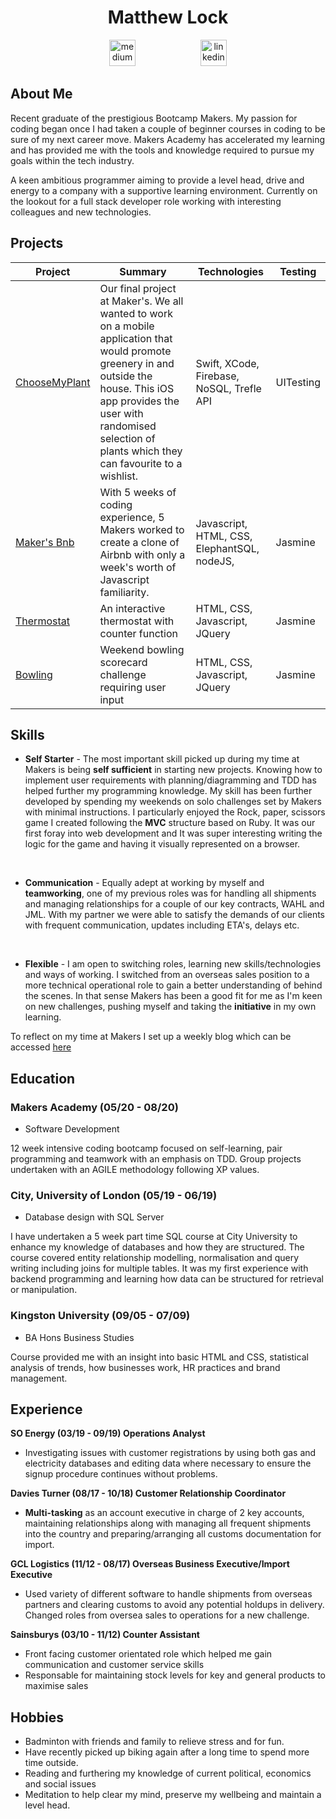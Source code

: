 <!DOCTYPE html>

<h1 align = "center">Matthew Lock</h1>
<p align="center">
<a href="https://medium.com/@mlock3371">
<img src="http://www.webmasto.com/wp-content/uploads/2017/08/Medium-App-Icon-2017.png" alt="medium" hspace="50" height="42" width="42"></a>

<a href="https://www.linkedin.com/in/matthew-lock-6a97481b6/">
<img src="https://www.iconfinder.com/data/icons/free-social-icons/67/linkedin_circle_color-512.png" alt="linkedin" hspace="50" height="42" width="42"></a></p>

## About Me
Recent graduate of the prestigious Bootcamp Makers. My passion for coding began once I had taken a couple of beginner courses in coding to be sure of my next career move. Makers Academy has accelerated my learning and has provided me with the tools and knowledge required to pursue my goals within the tech industry. 

A keen ambitious programmer aiming to provide a level head, drive and energy to a company with a supportive learning environment. Currently on the lookout for a full stack developer role working with interesting colleagues and new technologies.   

## Projects

Project	| Summary |	Technologies |	Testing
-------- | --------  | -------- | --------
[ChooseMyPlant](https://github.com/katieljones/FinalProject_CMP) |	Our final project at Maker's. We all wanted to work on a mobile application that would promote greenery in and outside the house. This iOS app provides the user with randomised selection of plants which they can favourite to a wishlist. | 	Swift, XCode, Firebase, NoSQL, Trefle API |	UITesting
[Maker's Bnb](https://github.com/samlandman/Makersbnb) |	With 5 weeks of coding experience, 5 Makers worked to create a clone of Airbnb with only a week's worth of Javascript familiarity.	| Javascript, HTML, CSS, ElephantSQL, nodeJS, | Jasmine
[Thermostat](https://github.com/mattybwoy/Thermostat)	| An interactive thermostat with counter function|	HTML, CSS, Javascript, JQuery | Jasmine
[Bowling](https://github.com/mattybwoy/bowling-challenge)	| Weekend bowling scorecard challenge requiring user input | HTML, CSS,	Javascript, JQuery | Jasmine

## Skills 

- **Self Starter** - The most important skill picked up during my time at Makers is being **self sufficient** in starting new projects. Knowing how to implement user requirements with planning/diagramming and TDD has helped further my programming knowledge. My skill has been further developed by spending my weekends on solo challenges set by Makers with minimal instructions. I particularly enjoyed the Rock, paper, scissors game I created following the **MVC** structure based on Ruby. It was our first foray into web development and It was super interesting writing the logic for the game and having it visually represented on a browser.
<br>

- **Communication** - Equally adept at working by myself and **teamworking**, one of my previous roles was for handling all shipments and managing relationships for a couple of our key contracts, WAHL and JML. With my partner we were able to satisfy the demands of our clients with frequent communication, updates including ETA's, delays etc.
<br>

- **Flexible** - I am open to switching roles, learning new skills/technologies and ways of working. I switched from an overseas sales position to a more technical operational role to gain a better understanding of behind the scenes. In that sense Makers has been a good fit for me as I'm keen on new challenges, pushing myself and taking the **initiative** in my own learning. 

To reflect on my time at Makers I set up a weekly blog which can be accessed [here](https://medium.com/@mlock3371)

## **Education**

### **Makers Academy (05/20 - 08/20)**

- Software Development

12 week intensive coding bootcamp focused on self-learning, pair programming and teamwork with an emphasis on TDD. Group projects undertaken with an AGILE methodology following XP values.

### **City, University of London (05/19 - 06/19)**

- Database design with SQL Server

I have undertaken a 5 week part time SQL course at City University to enhance my knowledge of databases and how they are structured. The course covered entity relationship modelling, normalisation and query writing including joins for multiple tables. It was my first experience with backend programming and learning how data can be structured for retrieval or manipulation.


### **Kingston University (09/05 - 07/09)**

- BA Hons Business Studies

Course provided me with an insight into basic HTML and CSS, statistical analysis of trends, how businesses work, HR practices and brand management. 
   

## **Experience**

**SO Energy (03/19 - 09/19) Operations Analyst**

- Investigating issues with customer registrations by using both gas and electricity databases and editing data where necessary to ensure the signup procedure continues without problems.

**Davies Turner (08/17 - 10/18) Customer Relationship Coordinator**

- **Multi-tasking** as an account executive in charge of 2 key accounts, maintaining relationships along with managing all frequent shipments into the country and preparing/arranging all customs documentation for import.

**GCL Logistics (11/12 - 08/17) Overseas Business Executive/Import Executive**

- Used variety of different software to handle shipments from overseas partners and clearing customs to avoid any potential holdups in delivery. Changed roles from oversea sales to operations for a new challenge.

**Sainsburys (03/10 - 11/12) Counter Assistant**
- Front facing customer orientated role which helped me gain communication and customer service skills
- Responsable for maintaining stock levels for key and general products to maximise sales
 


## **Hobbies**

- Badminton with friends and family to relieve stress and for fun.
- Have recently picked up biking again after a long time to spend more time outside.
- Reading and furthering my knowledge of current political, economics and social issues
- Meditation to help clear my mind, preserve my wellbeing and maintain a level head.